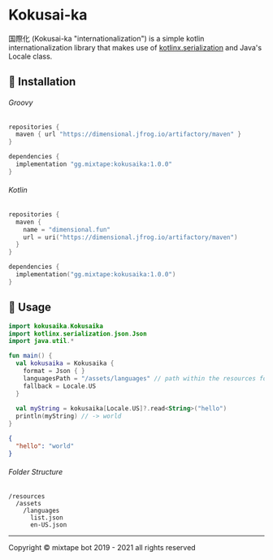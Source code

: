 # Kokusai-ka

国際化 (Kokusai-ka "internationalization") is a simple kotlin internationalization library that makes use
of [kotlinx.serialization](https://github.com/Kotlin/kotlinx.serialization) and Java's Locale class.

## 🚧 Installation

[comment]: <> (You must install a kotlinx.serialization format. 国際化 was originally made for JSON, although it may be able to support others in the future.)

###### Groovy

```groovy
repositories {
  maven { url "https://dimensional.jfrog.io/artifactory/maven" }
}

dependencies {
  implementation "gg.mixtape:kokusaika:1.0.0"
}
```

###### Kotlin

```kotlin
repositories {
  maven {
    name = "dimensional.fun"
    url = uri("https://dimensional.jfrog.io/artifactory/maven")
  }
}

dependencies {
  implementation("gg.mixtape:kokusaika:1.0.0")
}
```

## 🚀 Usage

```kotlin
import kokusaika.Kokusaika
import kotlinx.serialization.json.Json
import java.util.*

fun main() {
  val kokusaika = Kokusaika {
    format = Json { }
    languagesPath = "/assets/languages" // path within the resources folder
    fallback = Locale.US
  }
  
  val myString = kokusaika[Locale.US]?.read<String>("hello")
  println(myString) // -> world
}
```

```json
{
  "hello": "world"
}
```

###### Folder Structure

```
/resources
  /assets
    /languages
      list.json
      en-US.json
```

---

Copyright &copy; mixtape bot 2019 - 2021 all rights reserved
